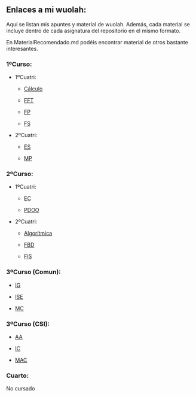 ## Enlaces a mi wuolah:
Aquí se listan mis apuntes y material de wuolah. Además, cada material se incluye dentro de cada asignatura del repositorio en el mismo formato.

En MaterialRecomendado.md podéis encontrar  material de otros bastante interesantes.

### 1ºCurso:
- 1ºCuatri:
    - [Cálculo](https://www.wuolah.com/apuntes/calculo?communityId=10573&f_course=1&f_community=10573&user=1240682&utm_content=subject&referral=Dnreo1&utm_source=referral&utm_medium=referral&utm_campaign=share-copy&utm_term=subject-share-copy)

    - [FFT](https://www.wuolah.com/apuntes/fundamentos-fisicos-y-tecnologicos?communityId=10573&f_course=1&f_community=10573&user=1240682&utm_content=subject&referral=Dnreo1&utm_source=referral&utm_medium=referral&utm_campaign=share-copy&utm_term=subject-share-copy)

    - [FP](https://www.wuolah.com/apuntes/fundamentos-de-programacion?communityId=10573&f_course=1&f_community=10573&user=1240682&utm_content=subject&referral=Dnreo1&utm_source=referral&utm_medium=referral&utm_campaign=share-copy&utm_term=subject-share-copy)

    - [FS](https://www.wuolah.com/apuntes/fundamentos-del-software?communityId=10573&f_course=1&f_community=10573&user=1240682&utm_content=subject&referral=Dnreo1&utm_source=referral&utm_medium=referral&utm_campaign=share-copy&utm_term=subject-share-copy)

- 2ºCuatri:
    - [ES](https://www.wuolah.com/apuntes/estadistica?communityId=10573&f_course=1&f_community=10573&user=1240682&utm_content=subject&referral=Dnreo1&utm_source=referral&utm_medium=referral&utm_campaign=share-copy&utm_term=subject-share-copy)

    - [MP](https://www.wuolah.com/apuntes/metodologia-de-la-programacion?communityId=10573&f_course=1&f_community=10573&user=1240682&utm_content=subject&referral=Dnreo1&utm_source=referral&utm_medium=referral&utm_campaign=share-copy&utm_term=subject-share-copy)

### 2ºCurso:
- 1ºCuatri:
    - [EC](https://www.wuolah.com/apuntes/estructura-de-computadores?communityId=10573&f_course=2&f_community=10573&user=1240682&utm_content=subject&referral=Dnreo1&utm_source=referral&utm_medium=referral&utm_campaign=share-copy&utm_term=subject-share-copy)

    - [PDOO](https://www.wuolah.com/apuntes/programacion-y-diseno-orientado-a-objetos?communityId=10573&f_course=2&f_community=10573&user=1240682&utm_content=subject&referral=Dnreo1&utm_source=referral&utm_medium=referral&utm_campaign=share-copy&utm_term=subject-share-copy)

- 2ºCuatri:
    - [Algorítmica](https://www.wuolah.com/apuntes/algoritmica?communityId=10573&f_course=2&f_community=10573&user=1240682&utm_content=subject&referral=Dnreo1&utm_source=referral&utm_medium=referral&utm_campaign=share-copy&utm_term=subject-share-copy)

    - [FBD](https://www.wuolah.com/apuntes/fundamentos-de-bases-de-datos?communityId=10573&f_course=2&f_community=10573&user=1240682&utm_content=subject&referral=Dnreo1&utm_source=referral&utm_medium=referral&utm_campaign=share-copy&utm_term=subject-share-copy)
    
    - [FIS](https://www.wuolah.com/apuntes/fundamentos-de-ingenieria-del-software?communityId=10573&f_course=2&f_community=10573&user=1240682&utm_content=subject&referral=Dnreo1&utm_source=referral&utm_medium=referral&utm_campaign=share-copy&utm_term=subject-share-copy)

### 3ºCurso (Comun):
- [IG](https://www.wuolah.com/apuntes/informatica-grafica?communityId=10573&f_course=3&f_community=10573&user=1240682&utm_content=subject&referral=Dnreo1&utm_source=referral&utm_medium=referral&utm_campaign=share-copy&utm_term=subject-share-copy)

- [ISE](https://www.wuolah.com/apuntes/ingenieria-de-servidores?communityId=10573&f_course=3&f_community=10573&user=1240682&utm_content=subject&referral=Dnreo1&utm_source=referral&utm_medium=referral&utm_campaign=share-copy&utm_term=subject-share-copy)

- [MC](https://www.wuolah.com/apuntes/modelos-de-computacion?communityId=10573&f_course=3&f_community=10573&user=1240682&utm_content=subject&referral=Dnreo1&utm_source=referral&utm_medium=referral&utm_campaign=share-copy&utm_term=subject-share-copy)


### 3ºCurso (CSI):
- [AA](https://www.wuolah.com/apuntes/aprendizaje-automatico-especialidad-computacion-y-sistemas-inteligentes?communityId=10573&f_course=3&f_community=10573&user=1240682&utm_content=subject&referral=Dnreo1&utm_source=referral&utm_medium=referral&utm_campaign=share-copy&utm_term=subject-share-copy)

- [IC](https://www.wuolah.com/apuntes/ingenieria-del-conocimiento-especialidad-computacion-y-sistemas-inteligentes?communityId=10573&f_course=3&f_community=10573&user=1240682&utm_content=subject&referral=Dnreo1&utm_source=referral&utm_medium=referral&utm_campaign=share-copy&utm_term=subject-share-copy)

- [MAC](https://www.wuolah.com/apuntes/modelos-avanzados-de-computacion-especialidad-computacion-y-sistemas-inteligentes?communityId=10573&f_course=3&f_community=10573&user=1240682&utm_content=subject&referral=Dnreo1&utm_source=referral&utm_medium=referral&utm_campaign=share-copy&utm_term=subject-share-copy)

### Cuarto:
No cursado
